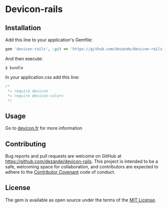 # Devicon-rails

## Installation

Add this line to your application's Gemfile:

```ruby
gem 'devicon-rails', :git => 'https://github.com/dezande/devicon-rails'
```

And then execute:

    $ bundle

In your application.css add this line:
```css
/*
 *= require devicon
 *= require devicon-colors
 */
```

## Usage

Go to [devicon.fr](http://devicon.fr/) for more information

## Contributing

Bug reports and pull requests are welcome on GitHub at https://github.com/dezande/devicon-rails. This project is intended to be a safe, welcoming space for collaboration, and contributors are expected to adhere to the [Contributor Covenant](http://contributor-covenant.org) code of conduct.


## License

The gem is available as open source under the terms of the [MIT License](http://opensource.org/licenses/MIT).

